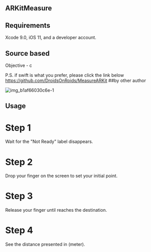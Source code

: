 ## ARKitMeasure

## Requirements
Xcode 9.0, iOS 11, and a developer account.

## Source based
Objective - c

P.S. if swift is what you prefer, please click the link below
https://github.com/DroidsOnRoids/MeasureARKit           ##by other author

![img_b1af66030c6e-1](https://user-images.githubusercontent.com/20275519/28651580-403ada08-72b5-11e7-82d8-92b01b5b306a.jpeg)

## Usage
# Step 1 
Wait for the "Not Ready" label disappears.

# Step 2 
Drop your finger on the screen to set your initial point.

# Step 3 
Release your finger until reaches the destination.

# Step 4 
See the distance presented in (meter).
